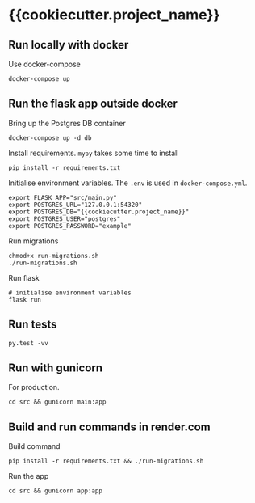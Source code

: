 # {{cookiecutter.project_name}}

## Run locally with docker

Use docker-compose
```
docker-compose up
```

## Run the flask app outside docker

Bring up the Postgres DB container
```
docker-compose up -d db
```

Install requirements.
`mypy` takes some time to install
```
pip install -r requirements.txt
```

Initialise environment variables. The `.env` is used in `docker-compose.yml`.
```
export FLASK_APP="src/main.py"
export POSTGRES_URL="127.0.0.1:54320"
export POSTGRES_DB="{{cookiecutter.project_name}}"
export POSTGRES_USER="postgres"
export POSTGRES_PASSWORD="example"
```

Run migrations
```
chmod+x run-migrations.sh
./run-migrations.sh
```

Run flask
```
# initialise environment variables
flask run
```

## Run tests

```
py.test -vv
```


## Run with gunicorn
For production.
```
cd src && gunicorn main:app
```

## Build and run commands in render.com

Build command
```
pip install -r requirements.txt && ./run-migrations.sh
```

Run the app
```
cd src && gunicorn app:app
```